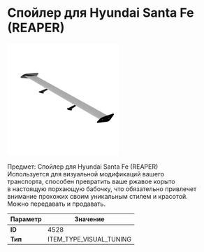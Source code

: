 # Спойлер для Hyundai Santa Fe (REAPER)

![Item Image](../img/4528.webp?raw=true)

Предмет: Спойлер для Hyundai Santa Fe (REAPER)<br>Используется для визуальной модификаций вашего<br>транспорта, способен превратить ваше ржавое корыто<br>в настоящую порхающую бабочку, что обязательно привлечет<br>внимание прохожих своим уникальным стилем и красотой.<br>Можно передавать и продавать.


| Параметр | Значение |
|----------|----------|
| **ID** | 4528 |
| **Тип** | ITEM_TYPE_VISUAL_TUNING |

